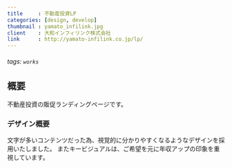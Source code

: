 ```yaml
---
title     : 不動産投資LP
categories: [design, develop]
thumbnail : yamato_infilink.jpg
client    : 大和インフィリンク株式会社
link      : http://yamato-infilink.co.jp/lp/
---
```


###### tags: `works`

## 概要

不動産投資の販促ランディングページです。

### デザイン概要

文字が多いコンテンツだった為、視覚的に分かりやすくなるようなデザインを採用いたしました。
またキービジュアルは、ご希望を元に年収アップの印象を重視しています。